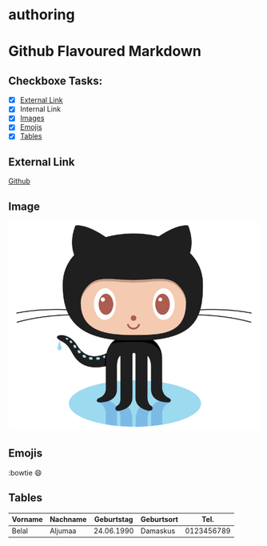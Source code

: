 # authoring

# Github Flavoured Markdown

## Checkboxe Tasks:
- [x] [External Link](#external-link)
- [x] Internal Link
- [x] [Images](#image)
- [x] [Emojis](#emojis)
- [x] [Tables](#tables)

## External Link
[Github](https://help.github.com/ar)

## Image
![Pinguin](/Images/logo.png)

## Emojis
:bowtie
:smile:

## Tables
| Vorname | Nachname | Geburtstag | Geburtsort | Tel. |
| ---     | ---      | ---        | ---        | ---  |
| Belal | Aljumaa | 24.06.1990 | Damaskus | 0123456789 |

